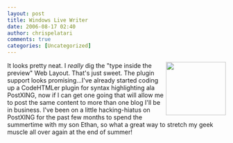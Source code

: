 ```yaml
---
layout: post
title: Windows Live Writer
date: 2006-08-17 02:40
author: chrispelatari
comments: true
categories: [Uncategorized]
---
```


<p>
</p><p><img style="border-width:0;" height="123" src="http://tk3.storage.msn.com/x1pYnvNgmDsTvWPFoCy9eG7axwrUzd9OAWpGSO6B3x0g4TN1lViGRiMmpoyh5FHCIL8wfJxkTw8Tl_jMWjwlicOAmXi0YX7Sur6KMh_hD-O5XyhxQLT4TsQ-mDpxQpNwUOX8wpS9ButVI5SdcINlF5DbA" width="138" align="right" border="0" /> It looks pretty neat. I <em>really</em> dig the 
"type inside the preview" Web Layout. That's just sweet. The plugin support 
looks promising...I've already started coding up a CodeHTMLer plugin for syntax 
highlighting ala PostXING, now if I can get one going that will allow me to post 
the same content to more than one blog I'll be in business. I've been on a 
little hacking-hiatus on PostXING for the past few months to spend the 
summertime with my son Ethan, so what a great way to stretch my geek muscle all 
over again at the end of summer! </p>
